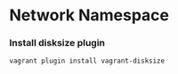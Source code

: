 #  Network Namespace

### Install disksize plugin
```shell
vagrant plugin install vagrant-disksize
```
